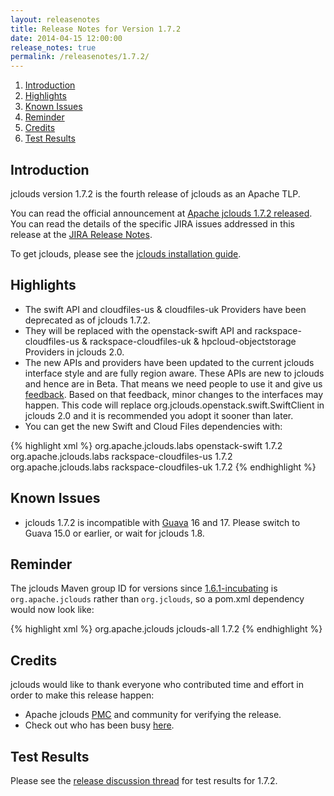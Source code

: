 ```yaml
---
layout: releasenotes
title: Release Notes for Version 1.7.2
date: 2014-04-15 12:00:00
release_notes: true
permalink: /releasenotes/1.7.2/
---
```


1. [Introduction](#intro)
1. [Highlights](#highlights)
1. [Known Issues](#issues)
1. [Reminder](#reminder)
1. [Credits](#credits)
1. [Test Results](#test)

## <a id="intro"></a>Introduction

jclouds version 1.7.2 is the fourth release of jclouds as an Apache TLP.

You can read the official announcement at [Apache jclouds 1.7.2 released](http://markmail.org/message/on6prwzxi2cbi3mr). You can read the details of the specific JIRA issues addressed in this release at the [JIRA Release Notes](https://issues.apache.org/jira/issues/?jql=project%20%3D%20JCLOUDS%20AND%20fixVersion%20%3D%201.7.2).

To get jclouds, please see the [jclouds installation guide](/start/install/).

## <a id="highlights"></a>Highlights

* The swift API and cloudfiles-us & cloudfiles-uk Providers have been deprecated as of jclouds 1.7.2.
* They will be replaced with the openstack-swift API and rackspace-cloudfiles-us & rackspace-cloudfiles-uk & hpcloud-objectstorage Providers in jclouds 2.0.
* The new APIs and providers have been updated to the current jclouds interface style and are fully region aware. These APIs are new to jclouds and hence are in Beta. That means we need people to use it and give us [feedback](/community/). Based on that feedback, minor changes to the interfaces may happen. This code will replace org.jclouds.openstack.swift.SwiftClient in jclouds 2.0 and it is recommended you adopt it sooner than later.
* You can get the new Swift and Cloud Files dependencies with:

{% highlight xml %}
<dependencies>
  <dependency>
    <groupId>org.apache.jclouds.labs</groupId>
    <artifactId>openstack-swift</artifactId>
    <version>1.7.2</version>
  </dependency>
  <dependency>
    <groupId>org.apache.jclouds.labs</groupId>
    <artifactId>rackspace-cloudfiles-us</artifactId>
    <version>1.7.2</version>
  </dependency>
  <dependency>
    <groupId>org.apache.jclouds.labs</groupId>
    <artifactId>rackspace-cloudfiles-uk</artifactId>
    <version>1.7.2</version>
  </dependency>
</dependencies>
{% endhighlight %}

## <a id="issues"></a>Known Issues

* jclouds 1.7.2 is incompatible with [Guava](https://code.google.com/p/guava-libraries/) 16 and 17. Please switch to Guava 15.0 or earlier, or wait for jclouds 1.8.

## <a id="reminder"></a>Reminder

The jclouds Maven group ID for versions since [1.6.1-incubating](../1.6.1) is `org.apache.jclouds` rather than `org.jclouds`, so a pom.xml dependency would now look like:

{% highlight xml %}
<dependencies>
  <dependency>
    <groupId>org.apache.jclouds</groupId>
    <artifactId>jclouds-all</artifactId>
    <version>1.7.2</version>
  </dependency>
</dependencies>
{% endhighlight %}

## <a id="credits"></a>Credits

jclouds would like to thank everyone who contributed time and effort in order to make this release happen:

* Apache jclouds [PMC](http://people.apache.org/committers-by-project.html#jclouds-pmc) and community for verifying the release.
* Check out who has been busy [here](http://www.ohloh.net/p/jclouds/contributors?query=&sort=latest_commit).

## <a id="test"></a>Test Results

Please see the [release discussion thread](http://markmail.org/thread/zi5nnppwdvaafpsb) for test results for 1.7.2.

